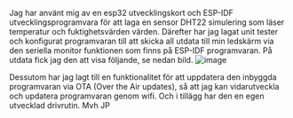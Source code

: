Jag har använt mig av en esp32 utvecklingskort och ESP-IDF utvecklingsprogramvara för att laga en sensor DHT22 simulering som läser temperatur och fuktighetsvärden värden.
Därefter har jag lagat unit tester och konfigurat programvaran till att skicka all utdata till min ledskärm via den seriella monitor funktionen som finns på ESP-IDF programvaran.
På utdata fick jag den att visa följande, se nedan bild.
![image](https://github.com/Innervisual/esp32xxx/assets/98667242/bf3ee5d4-6bb4-4b25-9cdf-b6ad1ca3288a)

Dessutom har jag lagt till en funktionalitet för att uppdatera den inbyggda programvaran via OTA (Over the Air updates), så att jag kan vidarutveckla och updatera programvaran genom wifi.
Och i tillägg har den en egen utvecklad drivrutin.
Mvh
JP
